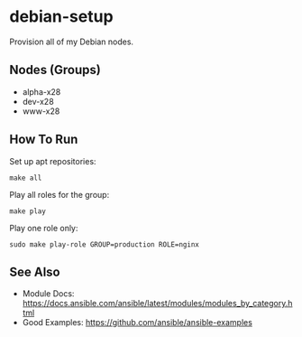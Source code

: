 debian-setup
============

Provision all of my Debian nodes.


Nodes (Groups)
--------------

* alpha-x28
* dev-x28
* www-x28


How To Run
----------

Set up apt repositories:

    make all

Play all roles for the group:

    make play

Play one role only:

    sudo make play-role GROUP=production ROLE=nginx


See Also
--------

* Module Docs: https://docs.ansible.com/ansible/latest/modules/modules_by_category.html
* Good Examples: https://github.com/ansible/ansible-examples
